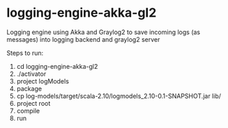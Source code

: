 logging-engine-akka-gl2
=======================

Logging engine using Akka and Graylog2 to save incoming logs (as messages) into logging backend and graylog2 server

Steps to run:
1. cd logging-engine-akka-gl2
2. ./activator
3. project logModels
4. package
5. cp log-models/target/scala-2.10/logmodels_2.10-0.1-SNAPSHOT.jar lib/
6. project root
7. compile
8. run

